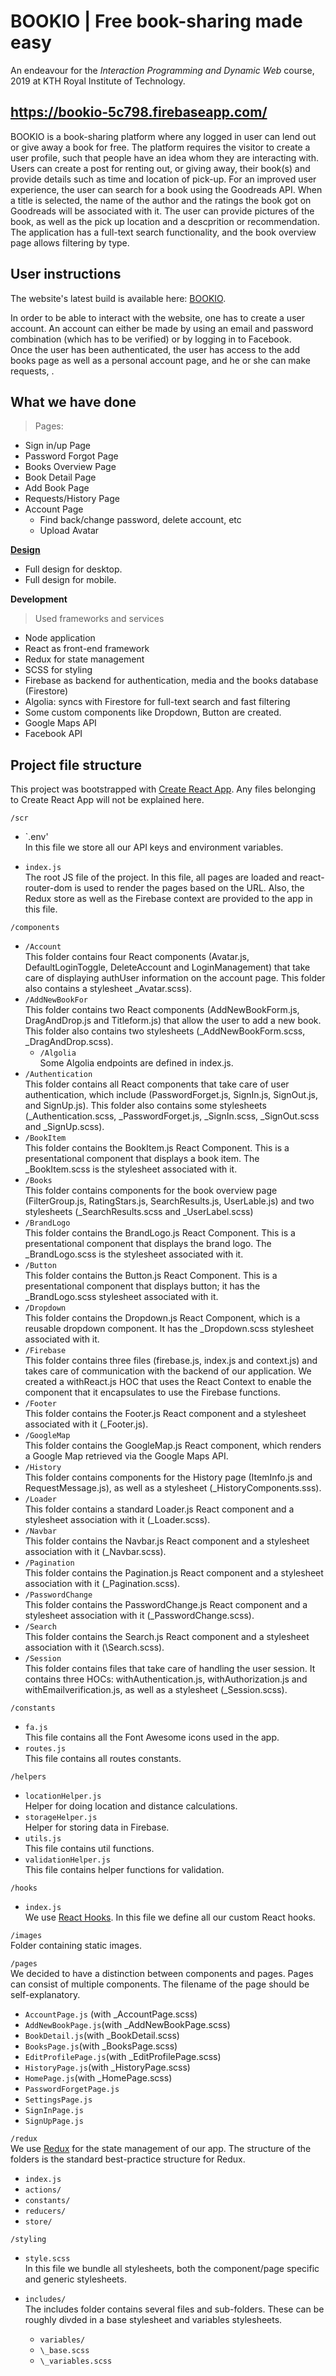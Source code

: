 # BOOKIO | Free book-sharing made easy
An endeavour for the *Interaction Programming and Dynamic Web* course, 2019 at KTH Royal Institute of Technology.

## https://bookio-5c798.firebaseapp.com/

BOOKIO is a book-sharing platform where any logged in user can lend out or give away a book for free. The platform requires the visitor to create a user profile, such that people have an idea whom they are interacting with. Users can create a post for renting out, or giving away, their book(s) and provide details such as time and location of pick-up. For an improved user experience, the user can search for a book using the Goodreads API. When a title is selected, the name of the author and the ratings the book got on Goodreads will be associated with it. The user can provide pictures of the book, as well as the pick up location and a descprition or recommendation. The application has a full-text search functionality, and the book overview page allows filtering by type.

## User instructions

The website's latest build is available here: [BOOKIO](https://bookio-5c798.firebaseapp.com/).

In order to be able to interact with the website, one has to create a user account. An account can either be made by using an email and password combination (which has to be verified) or by logging in to Facebook.\
Once the user has been authenticated, the user has access to the add books page as well as a personal account page, and he or she can make requests, .

## What we have done

> Pages:

- Sign in/up Page
- Password Forgot Page
- Books Overview Page
- Book Detail Page
- Add Book Page
- Requests/History Page
- Account Page
  - Find back/change password, delete account, etc
  - Upload Avatar

[**Design**](#Design)

- Full design for desktop.
- Full design for mobile.

**Development**

> Used frameworks and services

- Node application
- React as front-end framework
- Redux for state management
- SCSS for styling
- Firebase as backend for authentication, media and the books database (Firestore)
- Algolia: syncs with Firestore for full-text search and fast filtering
- Some custom components like Dropdown, Button are created.
- Google Maps API
- Facebook API

## Project file structure

This project was bootstrapped with [Create React App](https://github.com/facebook/create-react-app).
Any files belonging to Create React App will not be explained here.

`/scr`

- `.env'\
  In this file we store all our API keys and environment variables.
  
- `index.js`\
  The root JS file of the project. In this file, all pages are loaded and
  react-router-dom is used to render the pages based on the URL. Also, the Redux
  store as well as the Firebase context are provided to the app in this file.

`/components`

- `/Account`\
  This folder contains four React components (Avatar.js,
  DefaultLoginToggle, DeleteAccount and LoginManagement) that take care of displaying authUser
  information on the account page. This folder also contains a stylesheet \_Avatar.scss).
- `/AddNewBookFor`\
  This folder contains two React components (AddNewBookForm.js,
  DragAndDrop.js and Titleform.js) that allow the user to
  add a new book. This folder also contains two stylesheets (\_AddNewBookForm.scss, \_DragAndDrop.scss).
  - `/Algolia`\
  Some Algolia endpoints are defined in index.js.
- `/Authentication`\
  This folder contains all React components that take care of user authentication,
  which include (PasswordForget.js, SignIn.js, SignOut.js, and SignUp.js).
  This folder also contains some stylesheets (\_Authentication.scss, \_PasswordForget.js,
  \_SignIn.scss, \_SignOut.scss and \_SignUp.scss).
- `/BookItem`\
  This folder contains the BookItem.js React Component. This is a presentational
  component that displays a book item. The \_BookItem.scss is the stylesheet associated
  with it.
- `/Books`\
  This folder contains components for the book overview page (FilterGroup.js,
  RatingStars.js, SearchResults.js, UserLable.js) and two stylesheets (\_SearchResults.scss 
  and \_UserLabel.scss)
- `/BrandLogo`\
  This folder contains the BrandLogo.js React Component. This is a presentational
  component that displays the brand logo. The \_BrandLogo.scss is the stylesheet
  associated with it.
- `/Button`\
  This folder contains the Button.js React Component. This is a presentational
  component that displays button; it has the \_BrandLogo.scss stylesheet
  associated with it.
- `/Dropdown`\
  This folder contains the Dropdown.js React Component, which is a reusable
  dropdown component. It has the \_Dropdown.scss stylesheet associated with it.
- `/Firebase`\
  This folder contains three files (firebase.js, index.js and context.js) and
  takes care of communication with the backend of our application. We created a
  withReact.js HOC that uses the React Context to enable the component that it
  encapsulates to use the Firebase functions.
- `/Footer`\
  This folder contains the Footer.js React component and a stylesheet associated
  with it (\_Footer.js).
- `/GoogleMap`\
  This folder contains the GoogleMap.js React component, which renders a Google
  Map retrieved via the Google Maps API.
- `/History`\
  This folder contains components for the History page (ItemInfo.js and RequestMessage.js),
  as well as a stylesheet (\_HistoryComponents.sss).
- `/Loader`\
  This folder contains a standard Loader.js React component and a stylesheet
  association with it (\_Loader.scss).
- `/Navbar`\
  This folder contains the Navbar.js React component and a stylesheet
  association with it (\_Navbar.scss).
- `/Pagination`\
  This folder contains the Pagination.js React component and a stylesheet
  association with it (\_Pagination.scss).
- `/PasswordChange`\
  This folder contains the PasswordChange.js React component and a stylesheet
  association with it (\_PasswordChange.scss).
- `/Search`\
  This folder contains the Search.js React component and a stylesheet
  association with it (\Search.scss).
- `/Session`\
  This folder contains files that take care of handling the user session.
  It contains three HOCs: withAuthentication.js, withAuthorization.js and
  withEmailverification.js, as well as a stylesheet (\_Session.scss).

`/constants`
- `fa.js`\
  This file contains all the Font Awesome icons used in the app.
- `routes.js`\
  This file contains all routes constants.

`/helpers`
- `locationHelper.js`\
  Helper for doing location and distance calculations.
- `storageHelper.js`\
  Helper for storing data in Firebase.
- `utils.js`\
  This file contains util functions.
- `validationHelper.js`\
  This file contains helper functions for validation.

`/hooks`

- `index.js`\
  We use [React Hooks](https://reactjs.org/hooks). In this file we define all our
  custom React hooks.

`/images`\
Folder containing static images.

`/pages`\
We decided to have a distinction between components and pages. Pages can consist
of multiple components. The filename of the page should be self-explanatory.

- `AccountPage.js` (with \_AccountPage.scss)
- `AddNewBookPage.js`(with \_AddNewBookPage.scss)
- `BookDetail.js`(with \_BookDetail.scss)
- `BooksPage.js`(with \_BooksPage.scss)
- `EditProfilePage.js`(with \_EditProfilePage.scss)
- `HistoryPage.js`(with \_HistoryPage.scss)
- `HomePage.js`(with \_HomePage.scss)
- `PasswordForgetPage.js`
- `SettingsPage.js`
- `SignInPage.js`
- `SignUpPage.js`

`/redux`\
We use [Redux](https://redux.js.org/) for the state management of our app. The
structure of the folders is the standard best-practice structure for Redux.

- `index.js`
- `actions/`
- `constants/`
- `reducers/`
- `store/`

`/styling`

- `style.scss`\
  In this file we bundle all stylesheets, both the component/page specific and generic
  stylesheets.

- `includes/`\
  The includes folder contains several files and sub-folders. These can be roughly
  divded in a base stylesheet and variables stylesheets.
  - `variables/`
  - `\_base.scss`
  - `\_variables.scss`
